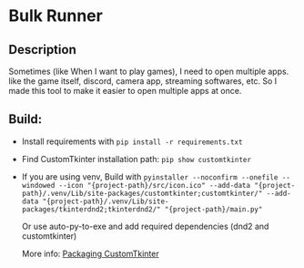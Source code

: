 # Bulk Runner

## Description

Sometimes (like When I want to play games), I need to open multiple apps. like the game itself, discord, camera app, streaming softwares, etc. So I made this tool to make it easier to open multiple apps at once.

## Build:

- Install requirements with `pip install -r requirements.txt`
- Find CustomTkinter installation path: `pip show customtkinter`
- If you are using venv, Build with `pyinstaller --noconfirm --onefile --windowed --icon "{project-path}/src/icon.ico" --add-data "{project-path}/.venv/Lib/site-packages/customtkinter;customtkinter/" --add-data "{project-path}/.venv/Lib/site-packages/tkinterdnd2;tkinterdnd2/" "{project-path}/main.py"`

  Or use auto-py-to-exe and add required dependencies (dnd2 and customtkinter)

  More info: [Packaging CustomTkinter](https://github.com/TomSchimansky/CustomTkinter/wiki/Packaging)
